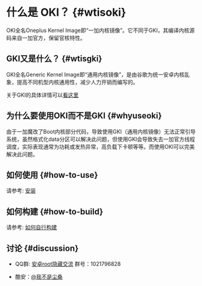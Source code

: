 # 什么是 OKI？ {#wtisoki}

OKI全名Oneplus Kernel Image即“一加内核镜像”。它不同于GKI，其编译内核源码来自一加官方，保留官核特性。

## GKI又是什么？ {#wtisgki}

GKI全名Generic Kernel Image即“通用内核镜像”，是由谷歌为统一安卓内核乱象，提高不同机型内核通用性，减少人力开销而编写的。

关于GKI的具体详情可以[看这里](https://source.android.google.cn/docs/core/architecture/kernel/generic-kernel-image?hl=zh-cn)

## 为什么要使用OKI而不是GKI {#whyuseoki}

由于一加魔改了Boot内核部分代码，导致使用GKI（通用内核镜像）无法正常引导系统，虽然格式化data分区可以解决此问题，但使用GKI会导致失去一加官方线程调度，实际表现通常为功耗或发热异常，高负载下卡顿等等。而使用OKI可以完美解决此问题。

## 如何使用 {#how-to-use}

请参考: [安装](installation)

## 如何构建 {#how-to-build}

请参考: [如何自行构建](how-to-build)

## 讨论 {#discussion}

- QQ群: [安卓root隐藏交流](https://qm.qq.com/cgi-bin/qm/qr?k=Tncp0qgTxddBSogy17jM2C5wPLqNtQpF&jump_from=webapi&authKey=+/7NoQk9GJWAYkMAWjbA45sIsUDdbpPd8+NoEJSiDEoEeAKdIADuvfwwaztVdmU5) 群号：1021796828

- 酷安：[@我不是尘桑](https://www.coolapk.com/u/21508887)